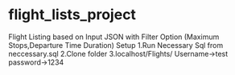 # flight_lists_project
Flight Listing based on Input JSON with Filter Option (Maximum Stops,Departure Time Duration)
Setup
1.Run Necessary Sql from neccessary.sql
2.Clone folder
3.localhost/Flights/
Username->test
password->1234

